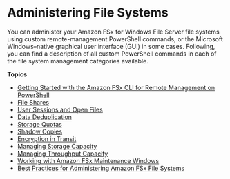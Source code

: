 # Administering File Systems<a name="administering-file-systems"></a>

You can administer your Amazon FSx for Windows File Server file systems using custom remote\-management PowerShell commands, or the Microsoft Windows–native graphical user interface \(GUI\) in some cases\. Following, you can find a description of all custom PowerShell commands in each of the file system management categories available\. 

**Topics**
+ [Getting Started with the Amazon FSx CLI for Remote Management on PowerShell](remote-pwrshell.md)
+ [File Shares](managing-file-shares.md)
+ [User Sessions and Open Files](manage-sessions-and-files.md)
+ [Data Deduplication](using-data-dedup.md)
+ [Storage Quotas](managing-user-quotas.md)
+ [Shadow Copies](manage-shadow-cpy.md)
+ [Encryption in Transit](manage-encrypt-in-transit.md)
+ [Managing Storage Capacity](managing-storage-capacity.md)
+ [Managing Throughput Capacity](managing-throughput-capacity.md)
+ [Working with Amazon FSx Maintenance Windows](maintenance-windows.md)
+ [Best Practices for Administering Amazon FSx File Systems](admin-best-practices-fsxw.md)